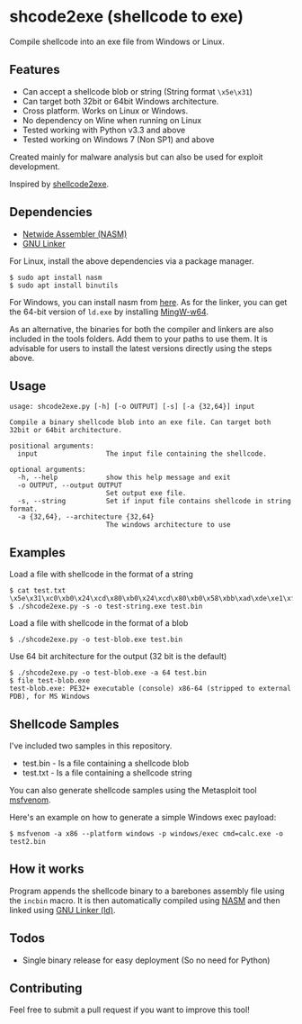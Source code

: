 # shcode2exe (shellcode to exe)
Compile shellcode into an exe file from Windows or Linux. 

## Features
  * Can accept a shellcode blob or string (String format `\x5e\x31`)
  * Can target both 32bit or 64bit Windows architecture. 
  * Cross platform. Works on Linux or Windows.
  * No dependency on Wine when running on Linux
  * Tested working with Python v3.3 and above
  * Tested working on Windows 7 (Non SP1) and above
  
Created mainly for malware analysis but can also be used for exploit development. 

Inspired by [shellcode2exe](https://github.com/repnz/shellcode2exe).

## Dependencies
  * [Netwide Assembler (NASM)](https://www.nasm.us/)
  * [GNU Linker](https://linux.die.net/man/1/ld)
  
For Linux, install the above dependencies via a package manager. 

```
$ sudo apt install nasm
$ sudo apt install binutils
```

For Windows, you can install nasm from [here](https://www.nasm.us/). As for the linker, you can get the 64-bit version of `ld.exe` by installing [MingW-w64](http://mingw-w64.org/doku.php). 

As an alternative, the binaries for both the compiler and linkers are also included in the tools folders. Add them to your paths to use them. It is advisable for users to install the latest versions directly using the steps above.

## Usage
```
usage: shcode2exe.py [-h] [-o OUTPUT] [-s] [-a {32,64}] input

Compile a binary shellcode blob into an exe file. Can target both 32bit or 64bit architecture.

positional arguments:
  input                 The input file containing the shellcode.

optional arguments:
  -h, --help            show this help message and exit
  -o OUTPUT, --output OUTPUT
                        Set output exe file.
  -s, --string          Set if input file contains shellcode in string format.
  -a {32,64}, --architecture {32,64}
                        The windows architecture to use
```

## Examples
Load a file with shellcode in the format of a string

```console
$ cat test.txt
\x5e\x31\xc0\xb0\x24\xcd\x80\xb0\x24\xcd\x80\xb0\x58\xbb\xad\xde\xe1\xfe\xb9\x69\x19\x12\x28\xba\x67\x45\x23\x01\xcd\x80
$ ./shcode2exe.py -s -o test-string.exe test.bin
```

Load a file with shellcode in the format of a blob

```console
$ ./shcode2exe.py -o test-blob.exe test.bin
```

Use 64 bit architecture for the output (32 bit is the default)

```console
$ ./shcode2exe.py -o test-blob.exe -a 64 test.bin
$ file test-blob.exe
test-blob.exe: PE32+ executable (console) x86-64 (stripped to external PDB), for MS Windows
```

## Shellcode Samples
I've included two samples in this repository. 

  * test.bin - Is a file containing a shellcode blob
  * test.txt - Is a file containing a shellcode string

You can also generate shellcode samples using the Metasploit tool [msfvenom](https://github.com/rapid7/metasploit-framework/wiki/How-to-use-msfvenom).

Here's an example on how to generate a simple Windows exec payload:

```console
$ msfvenom -a x86 --platform windows -p windows/exec cmd=calc.exe -o test2.bin
```

## How it works
Program appends the shellcode binary to a barebones assembly file using the `incbin` macro. It is then automatically compiled using [NASM](https://www.nasm.us/) and then linked using [GNU Linker (ld)](https://linux.die.net/man/1/ld).

## Todos
  * Single binary release for easy deployment (So no need for Python)

## Contributing
Feel free to submit a pull request if you want to improve this tool!
